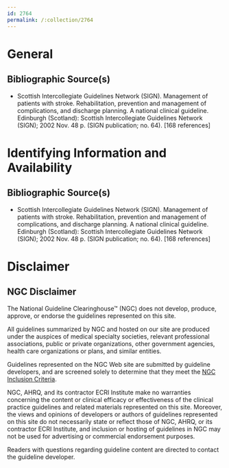 ```yaml
---
id: 2764
permalink: /:collection/2764
---
```


# General

## Bibliographic Source(s)

- Scottish Intercollegiate Guidelines Network (SIGN). Management of patients with stroke. Rehabilitation, prevention and management of complications, and discharge planning. A national clinical guideline. Edinburgh (Scotland): Scottish Intercollegiate Guidelines Network (SIGN); 2002 Nov. 48 p. (SIGN publication; no. 64). [168 references]

# Identifying Information and Availability

## Bibliographic Source(s)

- Scottish Intercollegiate Guidelines Network (SIGN). Management of patients with stroke. Rehabilitation, prevention and management of complications, and discharge planning. A national clinical guideline. Edinburgh (Scotland): Scottish Intercollegiate Guidelines Network (SIGN); 2002 Nov. 48 p. (SIGN publication; no. 64). [168 references]

# Disclaimer

## NGC Disclaimer

The National Guideline Clearinghouse™ (NGC) does not develop, produce, approve, or endorse the guidelines represented on this site.

All guidelines summarized by NGC and hosted on our site are produced under the auspices of medical specialty societies, relevant professional associations, public or private organizations, other government agencies, health care organizations or plans, and similar entities.

Guidelines represented on the NGC Web site are submitted by guideline developers, and are screened solely to determine that they meet the [NGC Inclusion Criteria](/help-and-about/summaries/inclusion-criteria).

NGC, AHRQ, and its contractor ECRI Institute make no warranties concerning the content or clinical efficacy or effectiveness of the clinical practice guidelines and related materials represented on this site. Moreover, the views and opinions of developers or authors of guidelines represented on this site do not necessarily state or reflect those of NGC, AHRQ, or its contractor ECRI Institute, and inclusion or hosting of guidelines in NGC may not be used for advertising or commercial endorsement purposes.

Readers with questions regarding guideline content are directed to contact the guideline developer.

